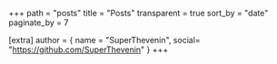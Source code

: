 +++
path = "posts"
title = "Posts"
transparent = true
sort_by = "date"
paginate_by = 7

[extra]
author = { name = "SuperThevenin", social= "https://github.com/SuperThevenin" }
+++
